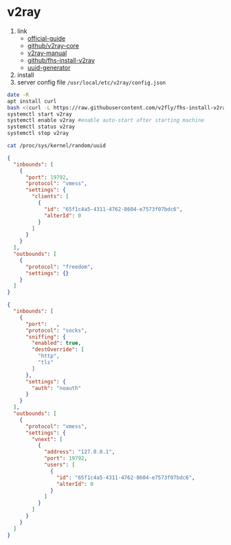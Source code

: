# v2ray

1. link
   * [official-guide](https://guide.v2fly.org/)
   * [github/v2ray-core](https://github.com/v2fly/v2ray-core)
   * [v2ray-manual](https://v2fly.org/)
   * [github/fhs-install-v2ray](https://github.com/v2fly/fhs-install-v2ray)
   * [uuid-generator](https://www.uuidgenerator.net/)
2. install
3. server config file `/usr/local/etc/v2ray/config.json`

```bash
date -R
apt install curl
bash <(curl -L https://raw.githubusercontent.com/v2fly/fhs-install-v2ray/master/install-release.sh)
systemctl start v2ray
systemctl enable v2ray #enable auto-start after starting machine
systemctl status v2ray
systemctl stop v2ray

cat /proc/sys/kernel/random/uuid
```

```json
{
  "inbounds": [
    {
      "port": 19792,
      "protocol": "vmess",
      "settings": {
        "clients": [
          {
            "id": "65f1c4a5-4311-4762-8604-e7573f07bdc6",
            "alterId": 0
          }
        ]
      }
    }
  ],
  "outbounds": [
    {
      "protocol": "freedom",
      "settings": {}
    }
  ]
}
```

```json
{
  "inbounds": [
    {
      "port":   ,
      "protocol": "socks",
      "sniffing": {
        "enabled": true,
        "destOverride": [
          "http",
          "tls"
        ]
      },
      "settings": {
        "auth": "noauth"
      }
    }
  ],
  "outbounds": [
    {
      "protocol": "vmess",
      "settings": {
        "vnext": [
          {
            "address": "127.0.0.1",
            "port": 19792,
            "users": [
              {
                "id": "65f1c4a5-4311-4762-8604-e7573f07bdc6",
                "alterId": 0
              }
            ]
          }
        ]
      }
    }
  ]
}
```
